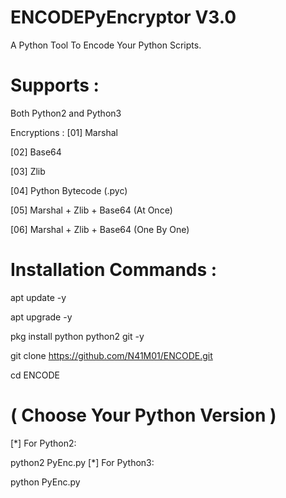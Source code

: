 # ENCODEPyEncryptor V3.0
A Python Tool To Encode Your Python Scripts.

# Supports :
Both Python2 and Python3

Encryptions :
[01] Marshal

[02] Base64

[03] Zlib

[04] Python Bytecode (.pyc)

[05] Marshal + Zlib + Base64 (At Once)

[06] Marshal + Zlib + Base64 (One By One)

# Installation Commands :
apt update -y

apt upgrade -y

pkg install python python2 git -y

git clone https://github.com/N41M01/ENCODE.git


cd ENCODE
# ( Choose Your Python Version )

[*] For Python2:

python2 PyEnc.py
[*] For Python3:

python PyEnc.py
